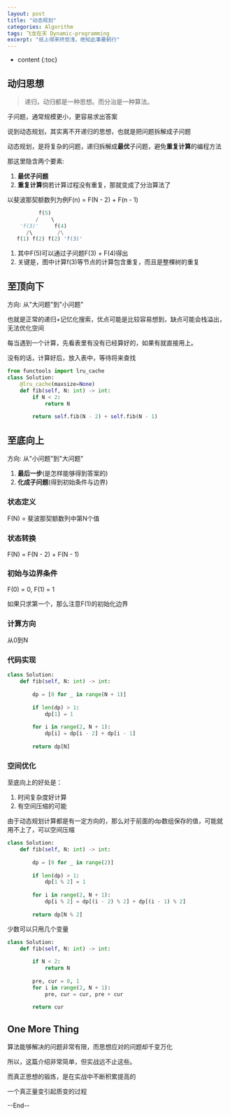 ```yaml
---
layout: post
title: "动态规划"
categories: Algorithm
tags: 飞龙在天 Dynamic-programming
excerpt: "纸上得来终觉浅，绝知此事要躬行"
---
```


* content
{:toc}

## 动归思想

> 递归，动归都是一种思想。而分治是一种算法。

子问题，通常规模更小，更容易求出答案

说到动态规划，其实离不开递归的思想，也就是把问题拆解成子问题

动态规划，是将复杂的问题，递归拆解成**最优**子问题，避免**重复计算**的编程方法

那这里隐含两个要素:

1. **最优子问题**
2. **重复计算**倘若计算过程没有重复，那就变成了分治算法了

以斐波那契额数列为例F(n) = F(N - 2) + F(n - 1)

```python
          f(5)
         /    \  
    'f(3)'     f(4)
      /\        /\
   f(1) f(2) f(2) 'f(3)'
```

1. 其中F(5)可以通过子问题F(3) + F(4)得出
2. 关键是，图中计算f(3)等节点的计算包含重复，而且是整棵树的重复

## 至顶向下

方向: 从"大问题"到"小问题"

也就是正常的递归+记忆化搜索，优点可能是比较容易想到，缺点可能会栈溢出，无法优化空间

每当遇到一个计算，先看表里有没有已经算好的，如果有就直接用上。

没有的话，计算好后，放入表中，等待将来查找

```python
from functools import lru_cache
class Solution:
    @lru_cache(maxsize=None)
    def fib(self, N: int) -> int:
        if N < 2:
            return N
        
        return self.fib(N - 2) + self.fib(N - 1) 
```

## 至底向上

方向: 从"小问题"到"大问题"

1. **最后一步**(是怎样能够得到答案的)
2. **化成子问题**(得到初始条件与边界)

### 状态定义

F(N) = 斐波那契额数列中第N个值

### 状态转换

F(N) = F(N - 2) + F(N - 1)

### 初始与边界条件

F(0) = 0, F(1) = 1

如果只求第一个，那么注意F(1)的初始化边界

### 计算方向

从0到N

### 代码实现

```python
class Solution:
    def fib(self, N: int) -> int:
        
        dp = [0 for _ in range(N + 1)]
        
        if len(dp) > 1:
            dp[1] = 1
        
        for i in range(2, N + 1):
            dp[i] = dp[i - 2] + dp[i - 1]
            
        return dp[N]
```

### 空间优化

至底向上的好处是：

1. 时间复杂度好计算
2. 有空间压缩的可能

由于动态规划计算都是有一定方向的，那么对于前面的dp数组保存的值，可能就用不上了，可以空间压缩

```python
class Solution:
    def fib(self, N: int) -> int:
        
        dp = [0 for _ in range(2)]
        
        if len(dp) > 1:
            dp[1 % 2] = 1
        
        for i in range(2, N + 1):
            dp[i % 2] = dp[(i - 2) % 2] + dp[(i - 1) % 2]
            
        return dp[N % 2]
```

少数可以只用几个变量

```python
class Solution:
    def fib(self, N: int) -> int:
        
        if N < 2:
            return N
        
        pre, cur = 0, 1 
        for i in range(2, N + 1):
            pre, cur = cur, pre + cur
            
        return cur
```

## One More Thing

算法能够解决的问题非常有限，而思想应对的问题却千变万化

所以，这篇介绍非常简单，但实战远不止这些。

而真正思想的锻炼，是在实战中不断积累提高的

一个真正量变引起质变的过程

--End--
